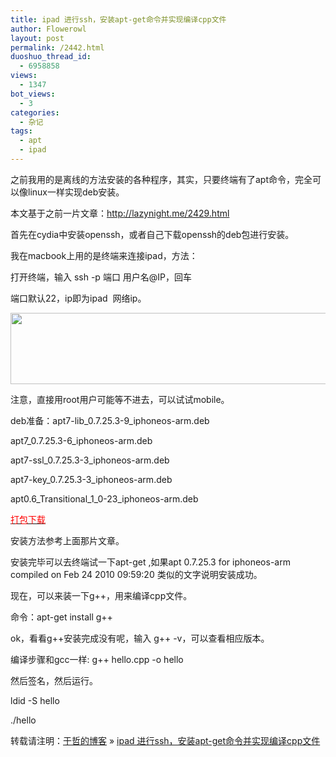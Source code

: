 ```yaml
---
title: ipad 进行ssh，安装apt-get命令并实现编译cpp文件
author: Flowerowl
layout: post
permalink: /2442.html
duoshuo_thread_id:
  - 6958858
views:
  - 1347
bot_views:
  - 3
categories:
  - 杂记
tags:
  - apt
  - ipad
---
```

之前我用的是离线的方法安装的各种程序，其实，只要终端有了apt命令，完全可以像linux一样实现deb安装。

本文基于之前一片文章：http://lazynight.me/2429.html

首先在cydia中安装openssh，或者自己下载openssh的deb包进行安装。

我在macbook上用的是终端来连接ipad，方法：

打开终端，输入 ssh -p 端口 用户名@IP，回车

端口默认22，ip即为ipad  网络ip。

[<img class="alignnone size-full wp-image-2443" title="ssh" src="http://lazynight.me/wp-content/uploads/2012/08/ssh.jpg" alt="" width="567" height="114" />][1]

注意，直接用root用户可能等不进去，可以试试mobile。

deb准备：apt7-lib\_0.7.25.3-9\_iphoneos-arm.deb

apt7\_0.7.25.3-6\_iphoneos-arm.deb

apt7-ssl\_0.7.25.3-3\_iphoneos-arm.deb

apt7-key\_0.7.25.3-3\_iphoneos-arm.deb

apt0.6\_Transitional\_1\_0-23\_iphoneos-arm.deb

<span style="color: #ff0000;"><a href="http://dl.vmall.com/c0kf9nhvba" target="_blank"><span style="color: #ff0000;">打包下载</span></a></span>

安装方法参考上面那片文章。

安装完毕可以去终端试一下apt-get ,如果apt 0.7.25.3 for iphoneos-arm compiled on Feb 24 2010 09:59:20 类似的文字说明安装成功。

现在，可以来装一下g++，用来编译cpp文件。

命令：apt-get install g++

ok，看看g++安装完成没有呢，输入 g++ -v，可以查看相应版本。

编译步骤和gcc一样: g++ hello.cpp -o hello

然后签名，然后运行。

ldid -S hello

./hello

转载请注明：[于哲的博客][2] &raquo; [ipad 进行ssh，安装apt-get命令并实现编译cpp文件][3]

 [1]: http://lazynight.me/wp-content/uploads/2012/08/ssh.jpg
 [2]: http://localhost/wordpress
 [3]: http://localhost/wordpress/2442.html